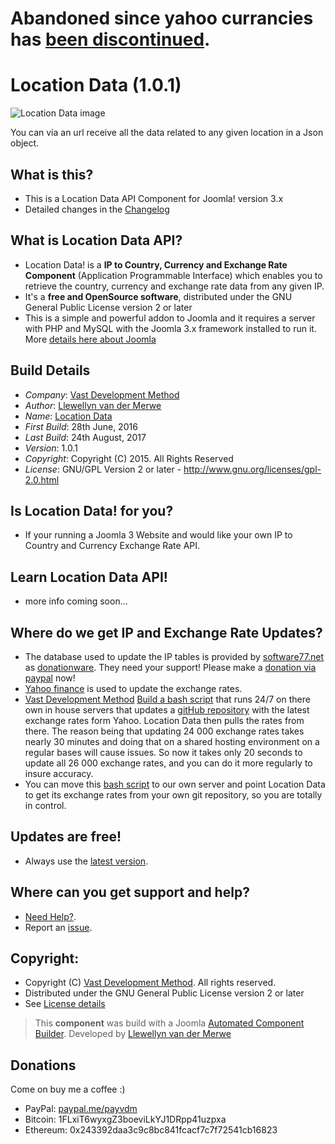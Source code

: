 # Abandoned since yahoo currancies has [been discontinued](http://www.financial-hacker.com/bye-yahoo-and-thank-you-for-the-fish/). 

# Location Data (1.0.1)

 ![Location Data image](https://raw.githubusercontent.com/vdm-io/Joomla-Location-Data/master/admin/assets/images/vdm-component.jpg "The Location Data")

You can via an url receive all the data related to any given location in a Json object.

What is this?
---------------------
* This is a Location Data API Component for Joomla! version 3.x
* Detailed changes in the [Changelog](https://github.com/vdm-io/Joomla-Location-Data/commits/master)

What is Location Data API?
---------------------
* Location Data! is a **IP to Country, Currency and Exchange Rate Component** (Application Programmable Interface) which enables you to retrieve the country, currency and exchange rate data from any given IP.
* It's a **free and OpenSource software**, distributed under the GNU General Public License version 2 or later
* This is a simple and powerful addon to Joomla and it requires a server with PHP and MySQL with the Joomla 3.x framework installed to run it.
More [details here about Joomla](http://www.joomla.org/about-joomla.html)

Build Details
---------------------
+ *Company*: [Vast Development Method](https://www.vdm.io/)
+ *Author*: [Llewellyn van der Merwe](mailto:joomla@vdm.io)
+ *Name*: [Location Data](https://www.vdm.io/)
+ *First Build*: 28th June, 2016
+ *Last Build*: 24th August, 2017
+ *Version*: 1.0.1
+ *Copyright*: Copyright (C) 2015. All Rights Reserved
+ *License*: GNU/GPL Version 2 or later - http://www.gnu.org/licenses/gpl-2.0.html

Is Location Data! for you?
---------------------
* If your running a Joomla 3 Website and would like your own IP to Country and Currency Exchange Rate API.

Learn Location Data API!
---------------------
* more info coming soon...

Where do we get IP and Exchange Rate Updates?
---------------------
* The database used to update the IP tables is provided by [software77.net](http://software77.net/geo-ip/) as [donationware](http://software77.net/geo-ip/?license). They need your support! Please make a [donation via paypal](https://www.paypal.com/cgi-bin/webscr?cmd=_s-xclick&hosted_button_id=3HKM8N5XXUHV6) now!
* [Yahoo finance](http://finance.yahoo.com/currency-converter/) is used to update the exchange rates.
* [Vast Development Method](https://github.com/ExchangeRates) [Build a bash script](https://github.com/ExchangeRates/Factory) that runs 24/7 on there own in house servers that updates a [gitHub repository](https://github.com/ExchangeRates/yahoo) with the latest exchange rates form Yahoo. Location Data then pulls the rates from there. The reason being that updating 24 000 exchange rates takes nearly 30 minutes and doing that on a shared hosting environment on a regular bases will cause issues. So now it takes only 20 seconds to update all 26 000 exchange rates, and you can do it more regularly to insure accuracy.
* You can move this [bash script](https://github.com/ExchangeRates/Factory) to our own server and point Location Data to get its exchange rates from your own git repository, so you are totally in control.

Updates are free!
---------------------
* Always use the [latest version](https://github.com/vdm-io/Joomla-Location-Data/zipball/master/).

Where can you get support and help?
---------------------
* [Need Help?](https://github.com/vdm-io/Joomla-Location-Data/issues).
* Report an [issue](https://github.com/vdm-io/Joomla-Location-Data/issues).

Copyright:
---------------------
* Copyright (C) [Vast Development Method](https://www.vdm.io). All rights reserved. 
* Distributed under the GNU General Public License version 2 or later
* See [License details](https://www.vdm.io/gnu-gpl)

> This **component** was build with a Joomla [Automated Component Builder](https://www.vdm.io/joomla-component-builder).
> Developed by [Llewellyn van der Merwe](http://careers.stackoverflow.com/llewellyn)

## Donations

Come on buy me a coffee :)
 * PayPal: [paypal.me/payvdm](https://www.paypal.me/payvdm)
 * Bitcoin: 1FLxiT6wyxgZ3boeviLkYJ1DRpp41uzpxa
 * Ethereum: 0x243392daa3c9c8bc841fcacf7c7f72541cb16823
